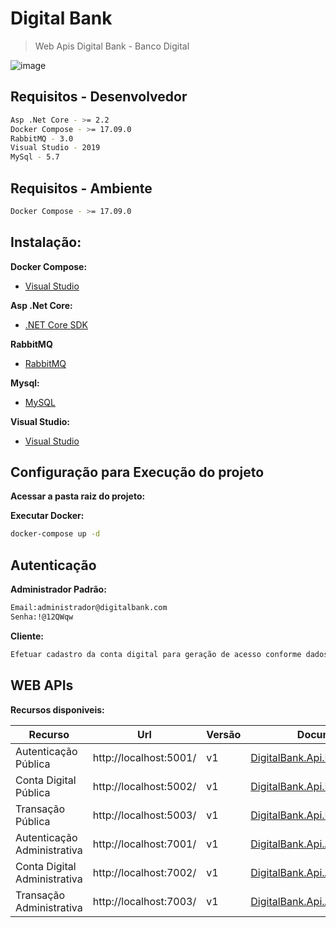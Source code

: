 # Digital Bank

>Web Apis Digital Bank - Banco Digital

![image](https://credicarvantagens.com/wp-content/uploads/2019/07/banco-digital.jpg)

## Requisitos - Desenvolvedor
```sh
Asp .Net Core - >= 2.2
Docker Compose - >= 17.09.0
RabbitMQ - 3.0 
Visual Studio - 2019
MySql - 5.7
```

## Requisitos - Ambiente
```sh
Docker Compose - >= 17.09.0
```

## Instalação:

**Docker Compose:**

* [Visual Studio](https://www.docker.com/products/docker-desktop)

**Asp .Net Core:**

* [.NET Core SDK](https://github.com/dotnet/core/blob/master/release-notes/download-archive.md)

**RabbitMQ**

* [RabbitMQ](https://www.rabbitmq.com/download.html)

**Mysql:**

* [MySQL](https://www.mysql.com/downloads/)


**Visual Studio:**

* [Visual Studio](https://visualstudio.microsoft.com/pt-br/)


## Configuração para Execução do projeto

**Acessar a pasta raiz do projeto:**

**Executar Docker:**

```sh
docker-compose up -d
```

## Autenticação

**Administrador Padrão:**

```sh
Email:administrador@digitalbank.com
Senha:!@12QWqw
```

**Cliente:**

```sh
Efetuar cadastro da conta digital para geração de acesso conforme dados cadastrais.
```

## WEB APIs

**Recursos disponiveis:**

| Recurso | Url |Versão | Documentação |
| -- | -- | -- | -- |
| Autenticação Pública | http://localhost:5001/ | v1 | [DigitalBank.Api.Pub.Authenticate](DigitalBank.Api.Pub/DigitalBank.Api.Pub.Authenticate/readme.md) |
| Conta Digital Pública | http://localhost:5002/ | v1 | [DigitalBank.Api.Pub.DigitalAccount](DigitalBank.Api.Pub/DigitalBank.Api.Pub.DigitalAccount/readme.md) |
| Transação Pública | http://localhost:5003/ | v1 | [DigitalBank.Api.Pub.Transaction](DigitalBank.Api.Pub/DigitalBank.Api.Pub.Transaction/readme.md) |
| Autenticação Administrativa | http://localhost:7001/ | v1 | [DigitalBank.Api.Adm.Authenticate](DigitalBank.Api.Adm/DigitalBank.Api.Adm.Authenticate/readme.md) |
| Conta Digital Administrativa | http://localhost:7002/ | v1 | [DigitalBank.Api.Adm.DigitalAccount](DigitalBank.Api.Adm/DigitalBank.Api.Adm.DigitalAccount/readme.md) |
| Transação Administrativa | http://localhost:7003/ | v1 | [DigitalBank.Api.Adm.Transaction](DigitalBank.Api.Adm/DigitalBank.Api.Adm.Transaction/readme.md) |




